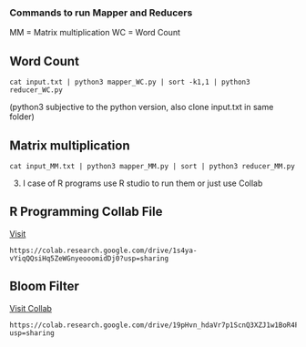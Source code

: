 ### Commands to run Mapper and Reducers

MM = Matrix multiplication
WC = Word Count

## Word Count

```
cat input.txt | python3 mapper_WC.py | sort -k1,1 | python3 reducer_WC.py
```

(python3 subjective to the python version, also clone input.txt in same folder)

## Matrix multiplication

```
cat input_MM.txt | python3 mapper_MM.py | sort | python3 reducer_MM.py
```

3. I case of R programs use R studio to run them or just use Collab

## R Programming Collab File

[Visit](https://colab.research.google.com/drive/1s4ya-vYiqQQsiHq5ZeWGnyeooomidDj0?usp=sharing)

```
https://colab.research.google.com/drive/1s4ya-vYiqQQsiHq5ZeWGnyeooomidDj0?usp=sharing
```

## Bloom Filter

[Visit Collab](https://colab.research.google.com/drive/19pHvn_hdaVr7p1ScnQ3XZJ1w1BoR4Fy6?usp=sharing)

```
https://colab.research.google.com/drive/19pHvn_hdaVr7p1ScnQ3XZJ1w1BoR4Fy6?usp=sharing
```


